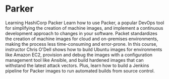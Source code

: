 # Parker
Learning HashiCorp Packer 
Learn how to use Packer, a popular DevOps tool for simplifying the creation of machine images, and implement a continuous development approach to changes in your software. Packet standardizes the creation of machine images for cloud and on-premises environments, making the process less time-consuming and error-prone. In this course, instructor Chris O'Dell shows how to build Ubuntu images for environments like Amazon EC2, provision and debug the images with a configuration management tool like Ansible, and build hardened images that can withstand the latest attack vectors. Plus, learn how to build a Jenkins pipeline for Packer images to run automated builds from source control.
